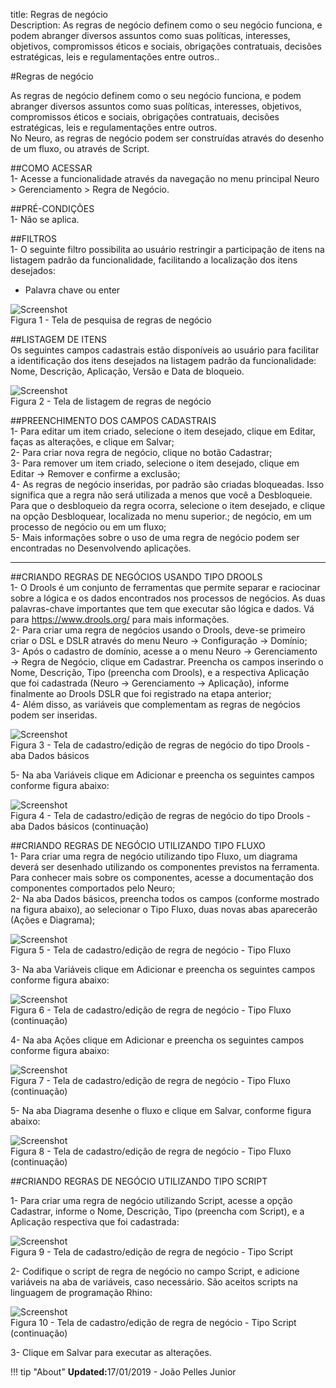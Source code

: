 title: Regras de negócio    
Description: As regras de negócio definem como o seu negócio funciona, e podem abranger diversos assuntos como suas políticas, interesses, objetivos, compromissos éticos e sociais, obrigações contratuais, decisões estratégicas, leis e regulamentações entre outros..    

#Regras de negócio  

As regras de negócio definem como o seu negócio funciona, e podem abranger diversos assuntos como suas políticas, interesses, objetivos, compromissos éticos e sociais, obrigações contratuais, decisões estratégicas, leis e regulamentações entre outros.    
No Neuro, as regras de negócio podem ser construídas através do desenho de um fluxo, ou através de Script.      

##COMO ACESSAR  
1-	Acesse a funcionalidade através da navegação no menu principal Neuro > Gerenciamento > Regra de Negócio.      

##PRÉ-CONDIÇÕES  
1-	Não se aplica.    

##FILTROS  
1-	O seguinte filtro possibilita ao usuário restringir a participação de itens na listagem padrão da funcionalidade, facilitando a localização dos itens desejados:    
-    Palavra chave ou enter    

![Screenshot](images/business-rule-filter.png)  
Figura 1 - Tela de pesquisa de regras de negócio    

##LISTAGEM DE ITENS    
Os seguintes campos cadastrais estão disponíveis ao usuário para facilitar a identificação dos itens desejados na listagem padrão da funcionalidade: Nome, Descrição, Aplicação, Versão e Data de bloqueio.    

![Screenshot](images/business-rule-item.png)  
Figura 2 - Tela de listagem de regras de negócio  

##PREENCHIMENTO DOS CAMPOS CADASTRAIS    
  1- Para editar um item criado, selecione o item desejado, clique em Editar, faças as alterações, e clique em Salvar;    
  2- Para criar nova regra de negócio, clique no botão Cadastrar;    
  3- Para remover um item criado, selecione o item desejado, clique em Editar → Remover e confirme a exclusão;    
  4- As regras de negócio inseridas, por padrão são criadas bloqueadas. Isso significa que a regra não será utilizada a menos que você a Desbloqueie. Para que o desbloqueio da regra ocorra, selecione o item desejado, e clique na opção Desbloquear, localizada no menu superior.; de negócio, em um processo de negócio ou em um fluxo;    
  5- Mais informações sobre o uso de uma regra de negócio podem ser encontradas no Desenvolvendo aplicações.    

--------------------  

##CRIANDO REGRAS DE NEGÓCIOS USANDO TIPO DROOLS  
  1- O Drools é um conjunto de ferramentas que permite separar e raciocinar sobre a lógica e os dados encontrados nos processos de negócios. As duas palavras-chave importantes que tem que executar são lógica e dados. Vá para https://www.drools.org/ para mais informações.    
  2- Para criar uma regra de negócios usando o Drools, deve-se primeiro criar o DSL e DSLR através do menu Neuro → Configuração → Domínio;    
  3- Após o cadastro de domínio, acesse a o menu Neuro → Gerenciamento → Regra de Negócio, clique em Cadastrar.  Preencha os campos inserindo o Nome, Descrição, Tipo (preencha com Drools), e a respectiva Aplicação que foi cadastrada (Neuro → Gerenciamento → Aplicação), informe finalmente ao Drools DSLR que foi registrado na etapa anterior;    
  4- Além disso, as variáveis que complementam as regras de negócios podem ser inseridas.    

![Screenshot](images/business-rule-drools.png)  
Figura 3 - Tela de cadastro/edição de regras de negócio do tipo Drools - aba Dados básicos    

  5- Na aba Variáveis clique em Adicionar e preencha os seguintes campos conforme figura abaixo:  

![Screenshot](images/business-rule-variables.png)    
Figura 4 - Tela de cadastro/edição de regras de negócio do tipo Drools - aba Dados básicos (continuação)  

##CRIANDO REGRAS DE NEGÓCIO UTILIZANDO TIPO FLUXO    
  1- Para criar uma regra de negócio utilizando tipo Fluxo, um diagrama deverá ser desenhado utilizando os componentes previstos na ferramenta. Para conhecer mais sobre os componentes, acesse a documentação dos componentes comportados pelo Neuro;    
  2- Na aba Dados básicos, preencha todos os campos (conforme mostrado na figura abaixo), ao selecionar o Tipo Fluxo, duas novas abas aparecerão (Ações e Diagrama);  

![Screenshot](images/business-rule-flow.png)  
Figura 5 - Tela de cadastro/edição de regra de negócio - Tipo Fluxo  

  3- Na aba Variáveis clique em Adicionar e preencha os seguintes campos conforme figura abaixo:    

![Screenshot](images/business-rule-flowType.png)   
Figura 6 - Tela de cadastro/edição de regra de negócio - Tipo Fluxo (continuação)   

  4- Na aba Ações clique em Adicionar e preencha os seguintes campos conforme figura abaixo:    

![Screenshot](images/business-rule-flowType2.png)  
Figura 7 - Tela de cadastro/edição de regra de negócio - Tipo Fluxo (continuação)    

  5- Na aba Diagrama desenhe o fluxo e clique em Salvar, conforme figura abaixo:  

![Screenshot](images/business-rule-flowType3.png)  
Figura 8 - Tela de cadastro/edição de regra de negócio - Tipo Fluxo (continuação)  

##CRIANDO REGRAS DE NEGÓCIO UTILIZANDO TIPO SCRIPT    

  1- Para criar uma regra de negócio utilizando Script, acesse a opção Cadastrar, informe o Nome, Descrição, Tipo (preencha com Script), e a Aplicação respectiva que foi cadastrada:    

![Screenshot](images/business-rule-script.png)  
Figura 9 - Tela de cadastro/edição de regra de negócio - Tipo Script    

  2- Codifique o script de regra de negócio no campo Script, e adicione variáveis na aba de variáveis, caso necessário. São aceitos scripts na linguagem de programação Rhino:  

![Screenshot](images/business-rule-script2.png)  
Figura 10 - Tela de cadastro/edição de regra de negócio - Tipo Script (continuação)    

  3- Clique em Salvar para executar as alterações.    

!!! tip "About"
    <b>Updated:</b>17/01/2019 - João Pelles Junior
